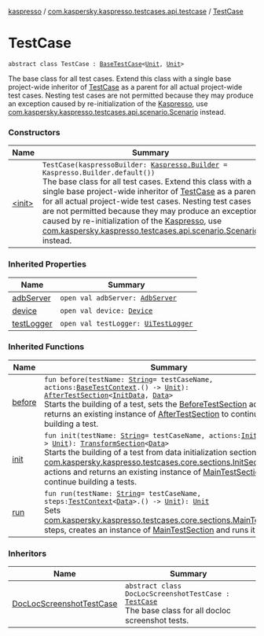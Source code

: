 [kaspresso](../../index.md) / [com.kaspersky.kaspresso.testcases.api.testcase](../index.md) / [TestCase](./index.md)

# TestCase

`abstract class TestCase : `[`BaseTestCase`](../-base-test-case/index.md)`<`[`Unit`](https://kotlinlang.org/api/latest/jvm/stdlib/kotlin/-unit/index.html)`, `[`Unit`](https://kotlinlang.org/api/latest/jvm/stdlib/kotlin/-unit/index.html)`>`

The base class for all test cases. Extend this class with a single base project-wide inheritor of [TestCase](./index.md) as a
parent for all actual project-wide test cases. Nesting test cases are not permitted because they may produce an
exception caused by re-initialization of the [Kaspresso](../../com.kaspersky.kaspresso.kaspresso/-kaspresso/index.md), use
[com.kaspersky.kaspresso.testcases.api.scenario.Scenario](../../com.kaspersky.kaspresso.testcases.api.scenario/-scenario/index.md) instead.

### Constructors

| Name | Summary |
|---|---|
| [&lt;init&gt;](-init-.md) | `TestCase(kaspressoBuilder: `[`Kaspresso.Builder`](../../com.kaspersky.kaspresso.kaspresso/-kaspresso/-builder/index.md)` = Kaspresso.Builder.default())`<br>The base class for all test cases. Extend this class with a single base project-wide inheritor of [TestCase](./index.md) as a parent for all actual project-wide test cases. Nesting test cases are not permitted because they may produce an exception caused by re-initialization of the [Kaspresso](../../com.kaspersky.kaspresso.kaspresso/-kaspresso/index.md), use [com.kaspersky.kaspresso.testcases.api.scenario.Scenario](../../com.kaspersky.kaspresso.testcases.api.scenario/-scenario/index.md) instead. |

### Inherited Properties

| Name | Summary |
|---|---|
| [adbServer](../-base-test-case/adb-server.md) | `open val adbServer: `[`AdbServer`](../../com.kaspersky.kaspresso.device.server/-adb-server/index.md) |
| [device](../-base-test-case/device.md) | `open val device: `[`Device`](../../com.kaspersky.kaspresso.device/-device/index.md) |
| [testLogger](../-base-test-case/test-logger.md) | `open val testLogger: `[`UiTestLogger`](../../com.kaspersky.kaspresso.logger/-ui-test-logger.md) |

### Inherited Functions

| Name | Summary |
|---|---|
| [before](../-base-test-case/before.md) | `fun before(testName: `[`String`](https://kotlinlang.org/api/latest/jvm/stdlib/kotlin/-string/index.html)` = testCaseName, actions: `[`BaseTestContext`](../../com.kaspersky.kaspresso.testcases.core.testcontext/-base-test-context.md)`.() -> `[`Unit`](https://kotlinlang.org/api/latest/jvm/stdlib/kotlin/-unit/index.html)`): `[`AfterTestSection`](../../com.kaspersky.kaspresso.testcases.core.sections/-after-test-section/index.md)`<`[`InitData`](../-base-test-case/index.md#InitData)`, `[`Data`](../-base-test-case/index.md#Data)`>`<br>Starts the building of a test, sets the [BeforeTestSection](../../com.kaspersky.kaspresso.testcases.core.sections/-before-test-section/index.md) actions and returns an existing instance of [AfterTestSection](../../com.kaspersky.kaspresso.testcases.core.sections/-after-test-section/index.md) to continue the building a test. |
| [init](../-base-test-case/init.md) | `fun init(testName: `[`String`](https://kotlinlang.org/api/latest/jvm/stdlib/kotlin/-string/index.html)` = testCaseName, actions: `[`InitData`](../-base-test-case/index.md#InitData)`.() -> `[`Unit`](https://kotlinlang.org/api/latest/jvm/stdlib/kotlin/-unit/index.html)`): `[`TransformSection`](../../com.kaspersky.kaspresso.testcases.core.sections/-transform-section/index.md)`<`[`Data`](../-base-test-case/index.md#Data)`>`<br>Starts the building of a test from data initialization section. Sets [com.kaspersky.kaspresso.testcases.core.sections.InitSection](../../com.kaspersky.kaspresso.testcases.core.sections/-init-section/index.md) actions and returns an existing instance of [MainTestSection](../../com.kaspersky.kaspresso.testcases.core.sections/-main-test-section/index.md) to continue building a tests. |
| [run](../-base-test-case/run.md) | `fun run(testName: `[`String`](https://kotlinlang.org/api/latest/jvm/stdlib/kotlin/-string/index.html)` = testCaseName, steps: `[`TestContext`](../../com.kaspersky.kaspresso.testcases.core.testcontext/-test-context/index.md)`<`[`Data`](../-base-test-case/index.md#Data)`>.() -> `[`Unit`](https://kotlinlang.org/api/latest/jvm/stdlib/kotlin/-unit/index.html)`): `[`Unit`](https://kotlinlang.org/api/latest/jvm/stdlib/kotlin/-unit/index.html)<br>Sets [com.kaspersky.kaspresso.testcases.core.sections.MainTestSection](../../com.kaspersky.kaspresso.testcases.core.sections/-main-test-section/index.md) steps, creates an instance of [MainTestSection](../../com.kaspersky.kaspresso.testcases.core.sections/-main-test-section/index.md) and runs it |

### Inheritors

| Name | Summary |
|---|---|
| [DocLocScreenshotTestCase](../-doc-loc-screenshot-test-case/index.md) | `abstract class DocLocScreenshotTestCase : `[`TestCase`](./index.md)<br>The base class for all docloc screenshot tests. |
